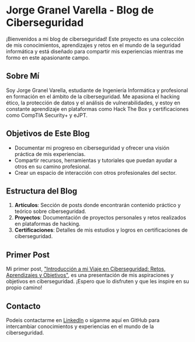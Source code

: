# Jorge Granel Varella - Blog de Ciberseguridad

¡Bienvenidos a mi blog de ciberseguridad! Este proyecto es una colección de mis conocimientos, aprendizajes y retos en el mundo de la seguridad informática y está diseñado para compartir mis experiencias mientras me formo en este apasionante campo.

## Sobre Mí
Soy Jorge Granel Varella, estudiante de Ingeniería Informática y profesional en formación en el ámbito de la ciberseguridad. Me apasiona el hacking ético, la protección de datos y el análisis de vulnerabilidades, y estoy en constante aprendizaje en plataformas como Hack The Box y certificaciones como CompTIA Security+ y eJPT.

## Objetivos de Este Blog
- Documentar mi progreso en ciberseguridad y ofrecer una visión práctica de mis experiencias.
- Compartir recursos, herramientas y tutoriales que puedan ayudar a otros en su camino profesional.
- Crear un espacio de interacción con otros profesionales del sector.

## Estructura del Blog
1. **Artículos**: Sección de posts donde encontrarán contenido práctico y teórico sobre ciberseguridad.
2. **Proyectos**: Documentación de proyectos personales y retos realizados en plataformas de hacking.
3. **Certificaciones**: Detalles de mis estudios y logros en certificaciones de ciberseguridad.

## Primer Post
Mi primer post, ["Introducción a mi Viaje en Ciberseguridad: Retos, Aprendizajes y Objetivos"](./2024-11-03-introduccion-viaje-ciberseguridad.md), es una presentación de mis aspiraciones y objetivos en ciberseguridad. ¡Espero que lo disfruten y que les inspire en su propio camino!

## Contacto
Podeis contactarme en [LinkedIn](https://www.linkedin.com/in/jorge-granel-varella-305722176/) o síganme aquí en GitHub para intercambiar conocimientos y experiencias en el mundo de la ciberseguridad.
